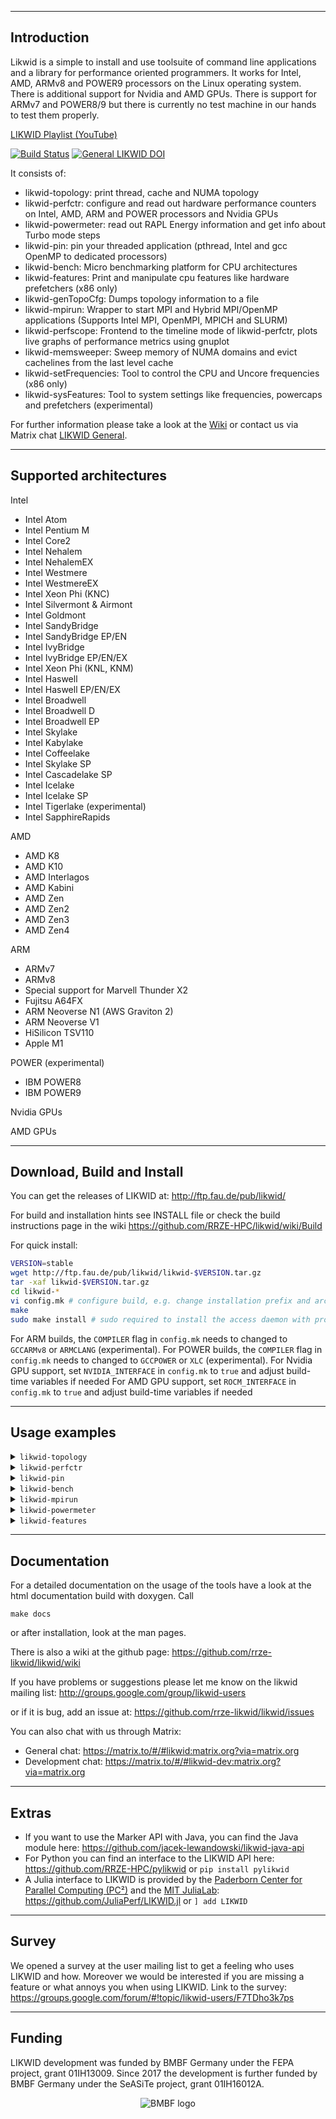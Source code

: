 --------------------------------------------------------------------------------
Introduction
--------------------------------------------------------------------------------

Likwid is a simple to install and use toolsuite of command line applications and a library
for performance oriented programmers. It works for Intel, AMD, ARMv8 and POWER9
processors on the Linux operating system. There is additional support for Nvidia and AMD GPUs.
There is support for ARMv7 and POWER8/9 but there is currently no test machine in
our hands to test them properly.

[LIKWID Playlist (YouTube)](https://www.youtube.com/playlist?list=PLxVedhmuwLq2CqJpAABDMbZG8Whi7pKsk)

[![Build Status](https://gitos.rrze.fau.de/ub55yzis/likwid/badges/master/pipeline.svg)](https://gitos.rrze.fau.de/ub55yzis/likwid/-/commits/master) [![General LIKWID DOI](https://zenodo.org/badge/DOI/10.5281/zenodo.4275676.svg)](https://doi.org/10.5281/zenodo.4275676)

It consists of:

- likwid-topology: print thread, cache and NUMA topology
- likwid-perfctr: configure and read out hardware performance counters on Intel, AMD, ARM and POWER processors and Nvidia GPUs
- likwid-powermeter: read out RAPL Energy information and get info about Turbo mode steps
- likwid-pin: pin your threaded application (pthread, Intel and gcc OpenMP to dedicated processors)
- likwid-bench: Micro benchmarking platform for CPU architectures
- likwid-features: Print and manipulate cpu features like hardware prefetchers (x86 only)
- likwid-genTopoCfg: Dumps topology information to a file
- likwid-mpirun: Wrapper to start MPI and Hybrid MPI/OpenMP applications (Supports Intel MPI, OpenMPI, MPICH and SLURM)
- likwid-perfscope: Frontend to the timeline mode of likwid-perfctr, plots live graphs of performance metrics using gnuplot
- likwid-memsweeper: Sweep memory of NUMA domains and evict cachelines from the last level cache
- likwid-setFrequencies: Tool to control the CPU and Uncore frequencies (x86 only)
- likwid-sysFeatures: Tool to system settings like frequencies, powercaps and prefetchers (experimental)

For further information please take a look at the [Wiki](https://github.com/RRZE-HPC/likwid/wiki) or contact us via Matrix chat [LIKWID General](https://matrix.to/#/#likwid:matrix.org?via=matrix.org).


--------------------------------------------------------------------------------
Supported architectures
--------------------------------------------------------------------------------
Intel
- Intel Atom
- Intel Pentium M
- Intel Core2
- Intel Nehalem
- Intel NehalemEX
- Intel Westmere
- Intel WestmereEX
- Intel Xeon Phi (KNC)
- Intel Silvermont & Airmont
- Intel Goldmont
- Intel SandyBridge
- Intel SandyBridge EP/EN
- Intel IvyBridge
- Intel IvyBridge EP/EN/EX
- Intel Xeon Phi (KNL, KNM)
- Intel Haswell
- Intel Haswell EP/EN/EX
- Intel Broadwell
- Intel Broadwell D
- Intel Broadwell EP
- Intel Skylake
- Intel Kabylake
- Intel Coffeelake
- Intel Skylake SP
- Intel Cascadelake SP
- Intel Icelake
- Intel Icelake SP
- Intel Tigerlake (experimental)
- Intel SapphireRapids

AMD
- AMD K8
- AMD K10
- AMD Interlagos
- AMD Kabini
- AMD Zen
- AMD Zen2
- AMD Zen3
- AMD Zen4

ARM
- ARMv7
- ARMv8
- Special support for Marvell Thunder X2
- Fujitsu A64FX
- ARM Neoverse N1 (AWS Graviton 2)
- ARM Neoverse V1
- HiSilicon TSV110
- Apple M1

POWER (experimental)
- IBM POWER8
- IBM POWER9

Nvidia GPUs

AMD GPUs

--------------------------------------------------------------------------------
Download, Build and Install
--------------------------------------------------------------------------------
You can get the releases of LIKWID at:
http://ftp.fau.de/pub/likwid/

For build and installation hints see INSTALL file or check the build instructions
page in the wiki https://github.com/RRZE-HPC/likwid/wiki/Build

For quick install:
```bash
VERSION=stable
wget http://ftp.fau.de/pub/likwid/likwid-$VERSION.tar.gz
tar -xaf likwid-$VERSION.tar.gz
cd likwid-*
vi config.mk # configure build, e.g. change installation prefix and architecture flags
make
sudo make install # sudo required to install the access daemon with proper permissions
```

For ARM builds, the `COMPILER` flag in `config.mk` needs to changed to `GCCARMv8` or `ARMCLANG` (experimental).
For POWER builds, the `COMPILER` flag in `config.mk` needs to changed to `GCCPOWER` or `XLC` (experimental).
For Nvidia GPU support, set `NVIDIA_INTERFACE` in `config.mk` to `true` and adjust build-time variables if needed
For AMD GPU support, set `ROCM_INTERFACE` in `config.mk` to `true` and adjust build-time variables if needed

--------------------------------------------------------------------------------
Usage examples
--------------------------------------------------------------------------------
<details>
<summary><code>likwid-topology</code></summary>
<pre>
--------------------------------------------------------------------------------
CPU name:	Intel(R) Core(TM) i7-6700K CPU @ 4.00GHz
CPU type:	Intel Skylake processor
CPU stepping:	3
********************************************************************************
Hardware Thread Topology
********************************************************************************
Sockets:		1
Cores per socket:	4
Threads per core:	2
--------------------------------------------------------------------------------
HWThread        Thread        Core        Die        Socket        Available
0               0             0           0          0             *                
1               0             1           0          0             *                
2               0             2           0          0             *                
3               0             3           0          0             *                
4               1             0           0          0             *                
5               1             1           0          0             *                
6               1             2           0          0             *                
7               1             3           0          0             *                
--------------------------------------------------------------------------------
Socket 0:		( 0 4 1 5 2 6 3 7 )
--------------------------------------------------------------------------------
********************************************************************************
Cache Topology
********************************************************************************
Level:			1
Size:			32 kB
Cache groups:		( 0 4 ) ( 1 5 ) ( 2 6 ) ( 3 7 )
--------------------------------------------------------------------------------
Level:			2
Size:			256 kB
Cache groups:		( 0 4 ) ( 1 5 ) ( 2 6 ) ( 3 7 )
--------------------------------------------------------------------------------
Level:			3
Size:			8 MB
Cache groups:		( 0 4 1 5 2 6 3 7 )
--------------------------------------------------------------------------------
********************************************************************************
NUMA Topology
********************************************************************************
NUMA domains:		1
--------------------------------------------------------------------------------
Domain:			0
Processors:		( 0 4 1 5 2 6 3 7 )
Distances:		10
Free memory:		318.203 MB
Total memory:		7626.23 MB
--------------------------------------------------------------------------------
</pre>
</details>

<details>
<summary><code>likwid-perfctr</code></summary>
<pre>
$ likwid-perfctr -C 0 -g L2 hostname
--------------------------------------------------------------------------------
CPU name:	Intel(R) Core(TM) i7-6700K CPU @ 4.00GHz
CPU type:	Intel Skylake processor
CPU clock:	4.01 GHz
--------------------------------------------------------------------------------
mytesthost
--------------------------------------------------------------------------------
Group 1: L2
+-----------------------+---------+------------+
|         Event         | Counter | HWThread 0 |
+-----------------------+---------+------------+
|   INSTR_RETIRED_ANY   |  FIXC0  |     321342 |
| CPU_CLK_UNHALTED_CORE |  FIXC1  |     450498 |
|  CPU_CLK_UNHALTED_REF |  FIXC2  |    1118900 |
|    L1D_REPLACEMENT    |   PMC0  |       6670 |
|      L1D_M_EVICT      |   PMC1  |       1840 |
| ICACHE_64B_IFTAG_MISS |   PMC2  |       9293 |
+-----------------------+---------+------------+

+--------------------------------+------------+
|             Metric             | HWThread 0 |
+--------------------------------+------------+
|       Runtime (RDTSC) [s]      |     0.0022 |
|      Runtime unhalted [s]      |     0.0001 |
|           Clock [MHz]          |  1613.6392 |
|               CPI              |     1.4019 |
|  L2D load bandwidth [MBytes/s] |   197.8326 |
|  L2D load data volume [GBytes] |     0.0004 |
| L2D evict bandwidth [MBytes/s] |    54.5745 |
| L2D evict data volume [GBytes] |     0.0001 |
|     L2 bandwidth [MBytes/s]    |   528.0381 |
|     L2 data volume [GBytes]    |     0.0011 |
+--------------------------------+------------+
</pre>
</details>

<details>
<summary><code>likwid-pin</code></summary>
<pre>
$ likwid-pin -c 0,1,2 ./a.out
[pthread wrapper] 
[pthread wrapper] MAIN -> 0
[pthread wrapper] PIN_MASK: 0->1  1->2  
[pthread wrapper] SKIP MASK: 0x0
	threadid 140566548539136 -> hwthread 1 - OK
	threadid 140566540146432 -> hwthread 2 - OK
Number of Threads requested = 3
Thread 0 running on processor 0 ....
Thread 1 running on processor 1 ....
Thread 2 running on processor 2 ....
[...]
</pre>
</details>

<details>
<summary><code>likwid-bench</code></summary>
<pre>
$ likwid-bench -t triad_avx -W N:2GB:3
Warning: Sanitizing vector length to a multiple of the loop stride 16 and thread count 3 from 62500000 elements (500000000 bytes) to 62499984 elements (499999872 bytes)
Allocate: Process running on hwthread 0 (Domain N) - Vector length 62499984/499999872 Offset 0 Alignment 512
Allocate: Process running on hwthread 0 (Domain N) - Vector length 62499984/499999872 Offset 0 Alignment 512
Allocate: Process running on hwthread 0 (Domain N) - Vector length 62499984/499999872 Offset 0 Alignment 512
Allocate: Process running on hwthread 0 (Domain N) - Vector length 62499984/499999872 Offset 0 Alignment 512
Initialization: Each thread in domain initializes its own stream chunks
--------------------------------------------------------------------------------
LIKWID MICRO BENCHMARK
Test: triad_avx
--------------------------------------------------------------------------------
Using 1 work groups
Using 3 threads
--------------------------------------------------------------------------------
Running without Marker API. Activate Marker API with -m on commandline.
--------------------------------------------------------------------------------
Group: 0 Thread 1 Global Thread 1 running on hwthread 4 - Vector length 20833328 Offset 20833328
Group: 0 Thread 0 Global Thread 0 running on hwthread 0 - Vector length 20833328 Offset 0
Group: 0 Thread 2 Global Thread 2 running on hwthread 1 - Vector length 20833328 Offset 41666656
--------------------------------------------------------------------------------
Cycles:			22977763263
CPU Clock:		4007946861
Cycle Clock:		4007946861
Time:			5.733051e+00 sec
Iterations:		96
Iterations per thread:	32
Inner loop executions:	1302083
Size (Byte):		1999999488
Size per thread:	666666496
Number of Flops:	3999998976
MFlops/s:		697.71
Data volume (Byte):	63999983616
MByte/s:		11163.34
Cycles per update:	11.488885
Cycles per cacheline:	91.911077
Loads per update:	3
Stores per update:	1
Load bytes per element:	24
Store bytes per elem.:	8
Load/store ratio:	3.00
Instructions:		2374999408
UOPs:			3749999040
--------------------------------------------------------------------------------
</pre>
</details>

<details>
<summary><code>likwid-mpirun</code></summary>
<pre>
$ likwid-mpirun -mpi slurm -np 4 -t 2 ./a.out
MPI started
Process with rank 0 running on Node f0846.nhr.fau.de core 0
Process with rank 2 running on Node f0859.nhr.fau.de core 0
Process with rank 3 running on Node f0859.nhr.fau.de core 36
Process with rank 1 running on Node f0846.nhr.fau.de core 36
Enter OpenMP parallel region
Start OpenMP threads
Rank 0 Thread 0 running on Node f0846.nhr.fau.de core 0
Rank 0 Thread 1 running on Node f0846.nhr.fau.de core 1
Rank 1 Thread 0 running on Node f0846.nhr.fau.de core 36
Rank 1 Thread 1 running on Node f0846.nhr.fau.de core 37
Rank 2 Thread 0 running on Node f0859.nhr.fau.de core 0
Rank 2 Thread 1 running on Node f0859.nhr.fau.de core 1
Rank 3 Thread 0 running on Node f0859.nhr.fau.de core 36
Rank 3 Thread 1 running on Node f0859.nhr.fau.de core 37
</pre>
</details>

<details>
<summary><code>likwid-powermeter</code></summary>
<pre>
$ likwid-powermeter 
--------------------------------------------------------------------------------
CPU name:	Intel(R) Core(TM) i7-6700K CPU @ 4.00GHz
CPU type:	Intel Skylake processor
CPU clock:	4.01 GHz
--------------------------------------------------------------------------------
--------------------------------------------------------------------------------
Runtime: 2.00019 s
Measure for socket 0 on CPU 0
Domain PKG:
Energy consumed: 7.47705 Joules
Power consumed: 3.73817 Watt
Domain PP0:
Energy consumed: 5.42047 Joules
Power consumed: 2.70998 Watt
Domain PP1:
Energy consumed: 0.0872803 Joules
Power consumed: 0.043636 Watt
Domain DRAM:
Energy consumed: 1.02612 Joules
Power consumed: 0.513013 Watt
Domain PLATFORM:
Energy consumed: 0 Joules
Power consumed: 0 Watt
--------------------------------------------------------------------------------
</pre>
</details>

<details>
<summary><code>likwid-features</code></summary>
<pre>
$ likwid-features -c 0 -l
Feature               HWThread 0	
HW_PREFETCHER         on	
CL_PREFETCHER         on	
DCU_PREFETCHER        on	
IP_PREFETCHER         on	
FAST_STRINGS          on	
THERMAL_CONTROL       on	
PERF_MON              on	
FERR_MULTIPLEX        off	
BRANCH_TRACE_STORAGE  on	
XTPR_MESSAGE          off	
PEBS                  on	
SPEEDSTEP             on	
MONITOR               on	
SPEEDSTEP_LOCK        off	
CPUID_MAX_VAL         off	
XD_BIT                on	
DYN_ACCEL             off	
TURBO_MODE            on	
TM2                   off
</pre>
</details>


--------------------------------------------------------------------------------
Documentation
--------------------------------------------------------------------------------
For a detailed  documentation on the usage of the tools have a look at the
html documentation build with doxygen. Call

`make docs`

or after installation, look at the man pages.

There is also a wiki at the github page:
https://github.com/rrze-likwid/likwid/wiki

If you have problems or suggestions please let me know on the likwid mailing list:
http://groups.google.com/group/likwid-users

or if it is bug, add an issue at:
https://github.com/rrze-likwid/likwid/issues

You can also chat with us through Matrix:
- General chat: https://matrix.to/#/#likwid:matrix.org?via=matrix.org
- Development chat: https://matrix.to/#/#likwid-dev:matrix.org?via=matrix.org

--------------------------------------------------------------------------------
Extras
--------------------------------------------------------------------------------
- If you want to use the Marker API with Java, you can find the Java module here:
https://github.com/jacek-lewandowski/likwid-java-api
- For Python you can find an interface to the LIKWID API here:
https://github.com/RRZE-HPC/pylikwid or `pip install pylikwid`
- A Julia interface to LIKWID is provided by the [Paderborn Center for Parallel Computing (PC²)](https://pc2.uni-paderborn.de) and the [MIT JuliaLab](https://julia.mit.edu/):
https://github.com/JuliaPerf/LIKWID.jl or `] add LIKWID`

--------------------------------------------------------------------------------
Survey
--------------------------------------------------------------------------------
We opened a survey at the user mailing list to get a feeling who uses LIKWID and how.
Moreover we would be interested if you are missing a feature or what annoys you when using LIKWID.
Link to the survey:
https://groups.google.com/forum/#!topic/likwid-users/F7TDho3k7ps

--------------------------------------------------------------------------------
Funding
--------------------------------------------------------------------------------

LIKWID development was funded by BMBF Germany under the FEPA project, grant 01IH13009. Since 2017 the development is further funded by BMBF Germany under the SeASiTe project, grant 01IH16012A.

<div align=center><img src="https://raw.githubusercontent.com/wiki/RRZE-HPC/likwid/images/BMBF.png" alt="BMBF logo"/></div>
